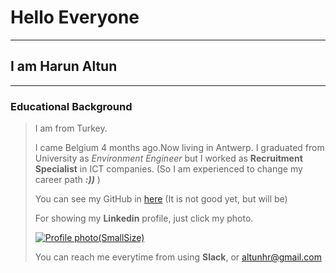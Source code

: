 # Hello Everyone

---

## I am Harun Altun

---

### Educational Background

> I am from Turkey.
>
> I came Belgium 4 months ago.Now living in Antwerp. I graduated from University as _Environment Engineer_ but I worked as **Recruitment Specialist** in ICT companies. (So I am experienced to change my career path **_:))_** )
>
>
> You can see my GitHub in [here](https://github.com/harunaltunhr) (It is not good yet, but will be)
>
> For showing my **Linkedin** profile, just click my photo.
>
> [![Profile photo(SmallSize)](https://user-images.githubusercontent.com/62182810/81498014-a2bfa200-92c2-11ea-8d99-6232ea415e23.jpg)](https://uk.linkedin.com/in/harun-altun-223304195)
>
> You can reach me everytime from using **Slack**, or altunhr@gmail.com
